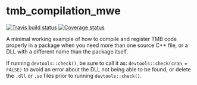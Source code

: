 # tmb_compilation_mwe
 
[![Travis build status](https://travis-ci.com/github/cgrandin/tmbcompilationmwe.svg?branch=master)](https://travis-ci.com/github/cgrandin/tmbcompilationmwe)
[![Coverage status](https://codecov.io/gh/cgrandin/tmb_compilation_mwe/branch/master/graph/badge.svg)](https://codecov.io/github/cgrandin/tmb_compilation_mwe?branch=master)

A minimal working example of how to compile and register TMB code properly in a package when you need more than one source C++ file, or a DLL with a different name than the package itself.

If running `devtools::check()`, be sure to call it as: `devtools::check(cran = FALSE)`
to avoid an error about the DLL not being able to be found, or delete the `.dll` or `.so` files prior to running `devtools::check()`.
